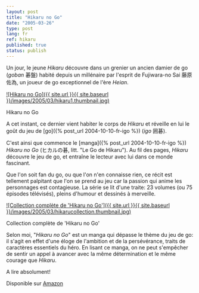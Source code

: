 ```yaml
---
layout: post
title: "Hikaru no Go"
date: "2005-03-26"
type: post
lang: fr
ref: hikaru
published: true
status: publish
---
```




Un jour, le jeune _Hikaru_ découvre dans un grenier un ancien damier de go (_goban_ 碁盤) habité depuis un millénaire par l'esprit de Fujiwara-no Sai 藤原佐為, un joueur de go exceptionnel de l'ère _Heian_.

 

[![Hikaru no Go]({{ site.url }}{{ site.baseurl }}/images/2005/03/hikaru1.thumbnail.jpg)](http://www.japonophile.com/wp-content/uploads/2004-2006/hikaru1.jpg "Hikaru no Go")

Hikaru no Go

A cet instant, ce dernier vient habiter le corps de _Hikaru_ et réveille en lui le goût du jeu de [go]({% post_url 2004-10-10-fr-igo %}) (_igo_ 囲碁).

C'est ainsi que commence le [manga]({% post_url 2004-10-10-fr-igo %}) _Hikaru no Go_ (ヒカルの碁, litt. "Le Go de Hikaru"). Au fil des pages, _Hikaru_ découvre le jeu de go, et entraîne le lecteur avec lui dans ce monde fascinant.

Que l'on soit fan du go, ou que l'on n'en connaisse rien, ce récit est tellement palpitant que l'on se prend au jeu car la passion qui anime les personnages est contagieuse. La série se lit d'une traite: 23 volumes (ou 75 épisodes télévisés), pleins d'humour et dessinés à merveille.

[![Collection complète de 'Hikaru no Go']({{ site.url }}{{ site.baseurl }}/images/2005/03/hikarucollection.thumbnail.jpg)](http://www.japonophile.com/wp-content/uploads/2004-2006/hikarucollection.jpg "Collection complete de ”Hikaru no Go”")

Collection complète de 'Hikaru no Go'

Selon moi, "_Hikaru no Go_" est un manga qui dépasse le thème du jeu de go: il s'agit en effet d'une éloge de l'ambition et de la persévérance, traits de caractères essentiels du héro. En lisant ce manga, on ne peut s'empêcher de sentir un appel à avancer avec la même détermination et le même courage que _Hikaru_.

A lire absolument!

Disponible sur [Amazon](http://www.amazon.fr/exec/obidos/ASIN/2845802552/qid=1112132268/sr=8-4/ref=sr_8_xs_ap_i4_xgl74/171-2721179-9025008)

  
  
  
  
  
  

